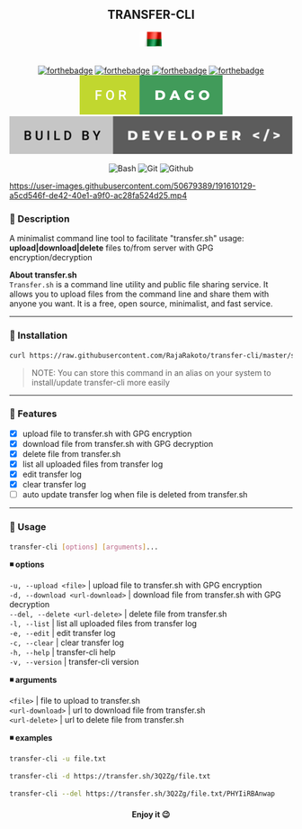 <div align="center">

## TRANSFER-CLI

<div align="center">
<img src="https://github.com/RajaRakoto/github-docs/blob/master/dago.gif?raw=true" width=40>
</div>

<br>

[![forthebadge](https://forthebadge.com/images/badges/built-with-love.svg)](https://forthebadge.com) [![forthebadge](https://forthebadge.com/images/badges/for-you.svg)](https://forthebadge.com) [![forthebadge](https://forthebadge.com/images/badges/open-source.svg)](https://forthebadge.com) [![forthebadge](https://forthebadge.com/images/badges/uses-git.svg)](https://forthebadge.com) [![forthebadge](https://github.com/RajaRakoto/github-docs/blob/master/badge/for-dago.svg?raw=true)](https://forthebadge.com) [![forthebadge](https://github.com/RajaRakoto/github-docs/blob/master/badge/build-by.svg?raw=true)](https://forthebadge.com)

![Bash](https://img.shields.io/badge/-Bash-777?style=flat&logo=shell&logoColor=green&labelColor=ffffff) ![Git](https://img.shields.io/badge/-Git-777?style=flat&logo=git&logoColor=F05032&labelColor=ffffff) ![Github](https://img.shields.io/badge/-Github-777?style=flat&logo=github&logoColor=777&labelColor=ffffff)

</div>

https://user-images.githubusercontent.com/50679389/191610129-a5cd546f-de42-40e1-a9f0-ac28fa524d25.mp4

### 📌 Description

A minimalist command line tool to facilitate "transfer.sh" usage: **upload|download|delete** files to/from server with GPG encryption/decryption

**About transfer.sh**<br> `Transfer.sh` is a command line utility and public file sharing service. It allows you to upload files from the command line and share them with anyone you want. It is a free, open source, minimalist, and fast service.

---

### 📌 Installation

```bash
curl https://raw.githubusercontent.com/RajaRakoto/transfer-cli/master/setup > setup && chmod +x setup && ./setup
```

> NOTE: You can store this command in an alias on your system to install/update transfer-cli more easily

---

### 📌 Features

- [x] upload file to transfer.sh with GPG encryption
- [x] download file from transfer.sh with GPG decryption
- [x] delete file from transfer.sh
- [x] list all uploaded files from transfer log
- [x] edit transfer log
- [x] clear transfer log
- [ ] auto update transfer log when file is deleted from transfer.sh

---

### 📌 Usage

```bash
transfer-cli [options] [arguments]...
```

**◾ options**

`-u, --upload <file>` | upload file to transfer.sh with GPG encryption<br> `-d, --download <url-download>` | download file from transfer.sh with GPG decryption<br> `--del, --delete <url-delete>` | delete file from transfer.sh<br> `-l, --list` | list all uploaded files from transfer log<br> `-e, --edit` | edit transfer log<br> `-c, --clear` | clear transfer log<br> `-h, --help` | transfer-cli help<br> `-v, --version` | transfer-cli version

**◾ arguments**

`<file>` | file to upload to transfer.sh<br> `<url-download>` | url to download file from transfer.sh<br> `<url-delete>` | url to delete file from transfer.sh

**◾ examples**

```bash
transfer-cli -u file.txt
```

```bash
transfer-cli -d https://transfer.sh/3Q2Zg/file.txt
```

```bash
transfer-cli --del https://transfer.sh/3Q2Zg/file.txt/PHYIiRBAnwap
```

<div align="center">

#### Enjoy it 😉

</div>
